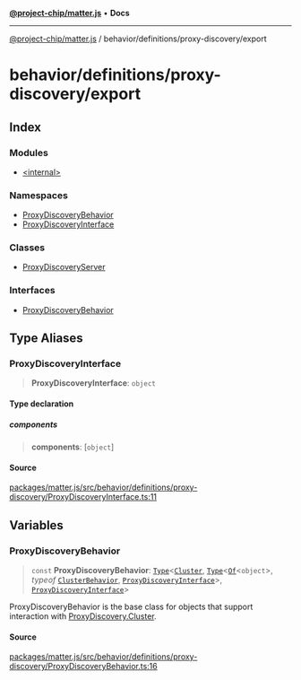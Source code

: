 [**@project-chip/matter.js**](../../../../README.md) • **Docs**

***

[@project-chip/matter.js](../../../../modules.md) / behavior/definitions/proxy-discovery/export

# behavior/definitions/proxy-discovery/export

## Index

### Modules

- [\<internal\>](-internal-/README.md)

### Namespaces

- [ProxyDiscoveryBehavior](namespaces/ProxyDiscoveryBehavior/README.md)
- [ProxyDiscoveryInterface](namespaces/ProxyDiscoveryInterface/README.md)

### Classes

- [ProxyDiscoveryServer](classes/ProxyDiscoveryServer.md)

### Interfaces

- [ProxyDiscoveryBehavior](interfaces/ProxyDiscoveryBehavior.md)

## Type Aliases

### ProxyDiscoveryInterface

> **ProxyDiscoveryInterface**: `object`

#### Type declaration

##### components

> **components**: [`object`]

#### Source

[packages/matter.js/src/behavior/definitions/proxy-discovery/ProxyDiscoveryInterface.ts:11](https://github.com/project-chip/matter.js/blob/7a8cbb56b87d4ccf34bec5a9a95ab40a1711324f/packages/matter.js/src/behavior/definitions/proxy-discovery/ProxyDiscoveryInterface.ts#L11)

## Variables

### ProxyDiscoveryBehavior

> `const` **ProxyDiscoveryBehavior**: [`Type`](../../../cluster/export/namespaces/ClusterBehavior/interfaces/Type.md)\<[`Cluster`](../../../../cluster/export/namespaces/ProxyDiscovery/interfaces/Cluster.md), [`Type`](../../../cluster/export/namespaces/ClusterBehavior/interfaces/Type.md)\<[`Of`](../../../../cluster/export/namespaces/ClusterType/interfaces/Of.md)\<`object`\>, *typeof* [`ClusterBehavior`](../../../cluster/export/namespaces/ClusterBehavior/README.md), [`ProxyDiscoveryInterface`](README.md#proxydiscoveryinterface)\>, [`ProxyDiscoveryInterface`](README.md#proxydiscoveryinterface)\>

ProxyDiscoveryBehavior is the base class for objects that support interaction with [ProxyDiscovery.Cluster](../../../../cluster/export/namespaces/ProxyDiscovery/README.md#cluster).

#### Source

[packages/matter.js/src/behavior/definitions/proxy-discovery/ProxyDiscoveryBehavior.ts:16](https://github.com/project-chip/matter.js/blob/7a8cbb56b87d4ccf34bec5a9a95ab40a1711324f/packages/matter.js/src/behavior/definitions/proxy-discovery/ProxyDiscoveryBehavior.ts#L16)
